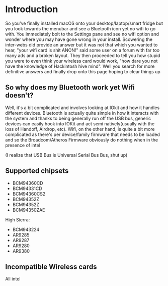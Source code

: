 # Introduction

So you've finally installed macOS onto your desktop/laptop/smart fridge but you look towards the menubar and see a Bluetooth icon yet no wifi to go with. You immediately bolt to the Settings pane and see no wifi option and wonder where you may have gone wrong in your install. Scowering the inter-webs did provide an answer but it was not that which you wanted to hear, "your wifi card is shit ANON!" said some user on a forum with far too many ads and a broken layout. They then proceeded to tell you how stupid you were to even think your wireless card would work, "how dare you not have the knowledge of Hackintosh hive mind". Well you search for more definitive answers and finally drop onto this page hoping to clear things up

## So why does my Bluetooth work yet Wifi doesn't?

Well, it's a bit complicated and involves looking at IOkit and how it handles different devices. Bluetooth is actually quite simple in how it interacts with the system and thanks to being generally run off the USB bus, generic devices can easily hook into IOKit and act semi natively\(usually with the loss of Handoff, Airdrop, etc\). Wifi, on the other hand, is quite a bit more complicated as there's per device/family firmware that needs to be loaded and so the Broadcom/Atheros Firmware obviously do nothing when in the presence of intel

\(I realize that USB Bus is Universal Serial Bus Bus, shut up\)

## Supported chipsets

* BCM94360CD
* BCM94331CD
* BCM94360CS2
* BCM94352Z
* BCM94352Z
* BCM94350ZAE

High Sierra:

* BCM943224
* AR9285
* AR9287
* AR9280
* AR9380

## Incompatible Wireless cards

All intel

